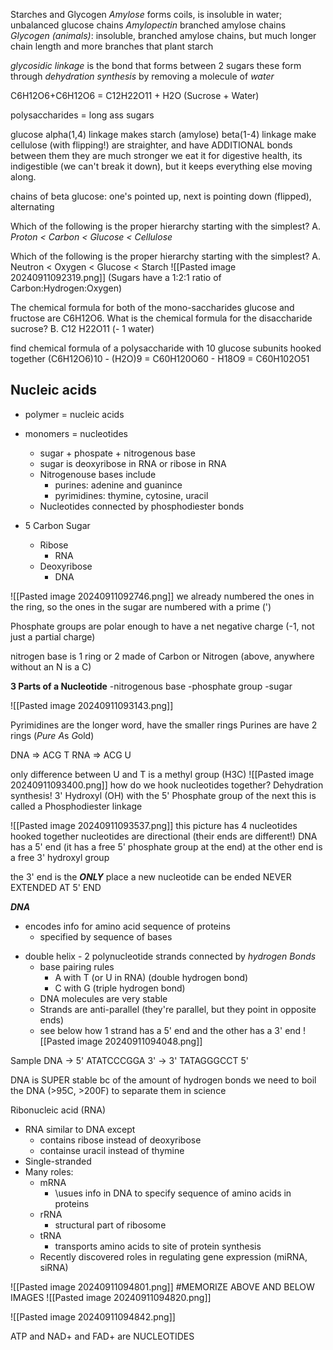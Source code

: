 Starches and Glycogen
	*Amylose* forms coils, is insoluble in water; unbalanced glucose chains
	*Amylopectin* branched amylose chains
	*Glycogen (animals)*: insoluble, branched amylose chains, but much longer chain length and more branches that plant starch

*glycosidic linkage* is the bond that forms between 2 sugars
these form through *dehydration synthesis*
by removing a molecule of *water*

C6H12O6+C6H12O6 = C12H22O11 + H2O (Sucrose + Water)

polysaccharides = long ass sugars

glucose 
alpha(1,4) linkage makes starch (amylose)
beta(1-4) linkage make cellulose (with flipping!)
	are straighter, and have ADDITIONAL bonds between them
		they are much stronger
	we eat it for digestive health, its indigestible (we can't break it down), but it keeps everything else moving along.

chains of beta glucose: one's pointed up, next is pointing down (flipped), alternating

Which of the following is the proper hierarchy starting with the simplest?
 A. *Proton < Carbon < Glucose < Cellulose*

Which of the following is the proper hierarchy starting with the simplest?
 A. Neutron < Oxygen < Glucose < Starch
![[Pasted image 20240911092319.png]]
(Sugars have a 1:2:1 ratio of Carbon:Hydrogen:Oxygen)

The chemical formula for both of the mono-saccharides glucose and fructose are C6H12O6. What is the chemical formula for the disaccharide sucrose?
 B. C12 H22O11 (- 1 water)

find chemical formula of a polysaccharide with 10 glucose subunits hooked together
(C6H12O6)10 - (H2O)9 =
C60H120O60 - H18O9 =
C60H102O51

Nucleic acids
------
- polymer = nucleic acids
- monomers = nucleotides
	- sugar + phospate + nitrogenous base
	- sugar is deoxyribose in RNA or ribose in RNA
	- Nitrogenouse bases include
		- purines: adenine and guanince
		- pyrimidines: thymine, cytosine, uracil
	- Nucleotides connected by phosphodiester bonds

- 5 Carbon Sugar
	- Ribose
		- RNA
	- Deoxyribose
		- DNA

![[Pasted image 20240911092746.png]]
we already numbered the ones in the ring, so the ones in the sugar are numbered with a prime (')

Phosphate groups are polar enough to have a net negative charge (-1, not just a partial charge)

nitrogen base is 1 ring or 2
	made of Carbon or Nitrogen (above, anywhere without an N is a C)

__3 Parts of a Nucleotide__ 
-nitrogenous base
-phosphate group
-sugar

![[Pasted image 20240911093143.png]]

Pyrimidines are the longer word, have the smaller rings
Purines are have 2 rings (*Pure* *A*s *G*old)

DNA => ACG T
RNA => ACG U

only difference between U and T is a methyl group (H3C)
![[Pasted image 20240911093400.png]]
how do we hook nucleotides together?
	Dehydration synthesis!
	3' Hydroxyl (OH) with the 5' Phosphate group of the next
		this is called a Phosphodiester linkage

![[Pasted image 20240911093537.png]]
this picture has 4 nucleotides hooked together
nucleotides are directional (their ends are different!)
	 DNA has a 5' end (it has a free 5' phosphate group at the end)
		 at the other end is a free 3' hydroxyl group

the 3' end is the ___ONLY___ place a new nucleotide can be ended
	NEVER EXTENDED AT 5' END


___DNA___
* encodes info for amino acid sequence of proteins
	* specified by sequence of bases
- double helix - 2 polynucleotide strands connected by *hydrogen Bonds*
	- base pairing rules
		- A with T (or U in RNA) (double hydrogen bond)
		- C with G (triple hydrogen bond)
	- DNA molecules are very stable
	- Strands are anti-parallel (they're parallel, but they point in opposite ends)
	- see below how 1 strand has a 5' end and the other has a 3' end
![[Pasted image 20240911094048.png]]

Sample DNA
-> 5' ATATCCCGGA 3'
-> 3' TATAGGGCCT 5'

DNA is SUPER stable bc of the amount of hydrogen bonds
	we need to boil the DNA (>95C, >200F) to separate them in science

Ribonucleic acid (RNA)
- RNA similar to DNA except
	- contains ribose instead of deoxyribose
	- containse uracil instead of thymine
- Single-stranded
- Many roles:
	- mRNA
		- \usues info in DNA to specify sequence of amino acids in proteins
	- rRNA
		- structural part of ribosome 
	- tRNA
		- transports amino acids to site of protein synthesis
	- Recently discovered roles in regulating gene expression  (miRNA, siRNA)

![[Pasted image 20240911094801.png]]
#MEMORIZE ABOVE AND BELOW IMAGES
![[Pasted image 20240911094820.png]]

![[Pasted image 20240911094842.png]]

ATP and NAD+ and FAD+ are NUCLEOTIDES